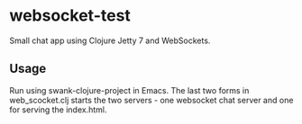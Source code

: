 # websocket-test

Small chat app using Clojure Jetty 7 and WebSockets.

## Usage

Run using swank-clojure-project in Emacs. The last two forms in web_scocket.clj starts the two servers - one websocket chat server and one for serving the index.html.
